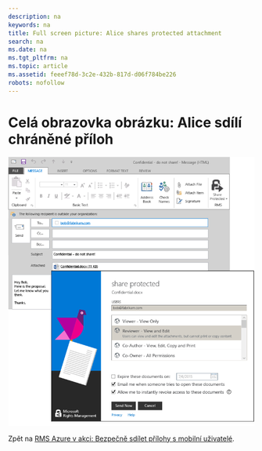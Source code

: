 ```yaml
---
description: na
keywords: na
title: Full screen picture: Alice shares protected attachment
search: na
ms.date: na
ms.tgt_pltfrm: na
ms.topic: article
ms.assetid: feeef78d-3c2e-432b-817d-d06f784be226
robots: nofollow
---
```

# Cel&#225; obrazovka obr&#225;zku: Alice sd&#237;l&#237; chr&#225;něn&#233; př&#237;loh
![](../Image/AzRMS_StoryboardEmaill1.PNG)

Zpět na [RMS Azure v akci: Bezpečně sdílet přílohy s mobilní uživatelé](http://technet.microsoft.com/library/jj585026.aspx).

